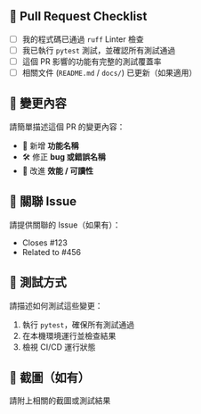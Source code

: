 ## 📝 Pull Request Checklist

- [ ] 我的程式碼已通過 `ruff` Linter 檢查
- [ ] 我已執行 `pytest` 測試，並確認所有測試通過
- [ ] 這個 PR 影響的功能有完整的測試覆蓋率
- [ ] 相關文件 (`README.md` / `docs/`) 已更新（如果適用）

## 🔨 變更內容
請簡單描述這個 PR 的變更內容：

- 🚀 新增 __功能名稱__
- 🛠 修正 __bug 或錯誤名稱__
- 🧹 改進 __效能 / 可讀性__

## 🎯 關聯 Issue
請提供關聯的 Issue（如果有）：
- Closes #123
- Related to #456

## 🚀 測試方式
請描述如何測試這些變更：

1. 執行 `pytest`，確保所有測試通過
2. 在本機環境運行並檢查結果
3. 檢視 CI/CD 運行狀態

## 📸 截圖（如有）
請附上相關的截圖或測試結果
